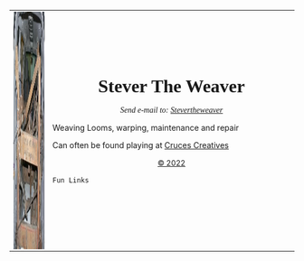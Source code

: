 <head>
<meta http-equiv="Content-Type" content="text/html; charset=UTF-8" />
<meta name="description" content="Weaving Looms, warping, maintenance and repair" />
<meta name="Keywords" content="looms, weaving, repair, warping, Las Cruses, New Mexico, NM " /> 
</head>
<table border="0" width="100%" id="table1">
	<tr>
		<td>
		<img src="vanload.jpg" alt="A vanload of loom" width="480" height="421" border="0" align="left" /></td>
	  <td width="421">
<p align="center"><strong><font face="Garamond" size="6">Stever The Weaver</font></strong></p>
		<p align="center"><font face="Garamond"><em>Send e-mail to: <a href="mailto:loom@stevertheweaver.com">Stevertheweaver</a></em></font></p>
<p align="center"><em style="font-style: normal"><font face="Garamond">
</font>

<p>Weaving Looms, warping, maintenance and repair</p>

<p>Can often be found playing at  <a href="http://CrucesCreatives.org">Cruces Creatives</a></p>

<p align="center"><font size="2"><a href="mailto:loom@stevertheweaver.com?subject=copyright">&copy; 2022</a></font></p>

	Fun Links
